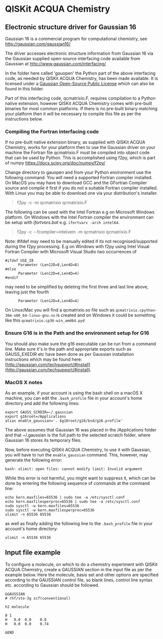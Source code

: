 # QISKit ACQUA Chemistry

## Electronic structure driver for Gaussian 16

Gaussian 16 is a commercial program for computational chemistry, see http://gaussian.com/gaussian16/

The driver accesses electronic structure information from Gaussian 16 via the Gaussian supplied open-source 
interfacing code available from Gaussian at http://www.gaussian.com/interfacing/

In the folder here called 'gauopen' the Python part of the above interfacing code, as needed by QISKit ACQUA Chemistry,
has been made available. It is licensed under a [Gaussian Open-Source Public License](./gauopen/LICENSE.txt) which can
also be found in this folder.

Part of this interfacing code, qcmatrixio.F, requires compilation to a Python native extension, however
QISKit ACQUA Chemistry comes with pre-built binaries for most common platforms. If there is no pre-built binary
matching your platform then it will be necessary to compile this file as per the instructions below.  

### Compiling the Fortran interfacing code

If no pre-built native extension binary, as supplied with QISKit ACQUA Chemistry, works for your platform then
to use the Gaussian driver on your machine the Fortran file qcmatrixio.F must be compiled into object code that can
be used by Python. This is accomplished using f2py, which is part of numpy https://docs.scipy.org/doc/numpy/f2py/

Change directory to gauopen and from your Python environment use the following command. You will need a supported
Fortran compiler installed. On MacOS you may have to download GCC and the GFortran Compiler source and compile it first
if you do not a suitable Fortran compiler installed. With Linux you may be able to download one via your distribution's
installer.

>f2py -c -m qcmatrixio qcmatrixio.F

The following can be used with the Intel Fortran e.g on Microsoft Windows platform. On Windows with the Intel Fortran
compiler the environment can be setup with _ifortvars.bat_ e.g. `ifortvars -arch intel64`. 

>f2py -c --fcompiler=intelvem -m qcmatrixio qcmatrixio.F

Note: #ifdef may need to be manually edited if its not recognised/supported during the f2py processing.
E.g on Windows with f2py using Intel Visual Fortran Compiler with Microsoft Visual Studio two occurrences of 
```
#ifdef USE_I8
      Parameter (Len12D=8,Len4D=8)
#else
      Parameter (Len12D=4,Len4D=4)
#endif
```
may need to be simplified by deleting the first three and last line above, leaving just the fourth
```
      Parameter (Len12D=4,Len4D=4)
```

On Linux/Mac you will find a qcmatrixio.so file such as `qcmatrixio.cpython-36m-x86_64-linux-gnu.so` is created and on 
Windows it could be something like this `qcmatrixio.cp36-win_amd64.pyd`

### Ensure G16 is in the Path and the environment setup for G16

You should also make sure the g16 executable can be run from a command line. Make sure it's in the path and appropriate
exports such as GAUSS_EXEDIR etc have been done as per Gaussian installation instructions which may be found here:
[http://gaussian.com/techsupport/#install](http://gaussian.com/techsupport/#install).


### MacOS X notes

As an example, if your account is using the bash shell on a macOS X machine, you can edit the `.bash_profile` file
in your account's home directory and add the following lines:
```
export GAUSS_SCRDIR=~/.gaussian
export g16root=/Applications
alias enable_gaussian='. $g16root/g16/bsd/g16.profile'
```
The above assumes that Gaussian 16 was placed in the /Applications folder and that ~/.gaussian is the full path to
the selected scratch folder, where Gaussian 16 stores its temporary files. 
 
Now, before executing QISKit ACQUA Chemistry, to use it with Gaussian, you will have to run the `enable_gaussian` command.
This, however, may generate the following error:
```
bash: ulimit: open files: cannot modify limit: Invalid argument
```
While this error is not harmful, you might want to suppress it, which can be done by entering the following sequence
of commands at the command line:
```
echo kern.maxfiles=65536 | sudo tee -a /etc/sysctl.conf
echo kern.maxfilesperproc=65536 | sudo tee -a /etc/sysctl.conf
sudo sysctl -w kern.maxfiles=65536
sudo sysctl -w kern.maxfilesperproc=65536
ulimit -n 65536 65536 
```
as well as finally adding the following line to the `.bash_profile` file in your account's home directory:
```
ulimit -n 65536 65536
```

## Input file example

To configure a molecule, on which to do a chemistry experiment with QISKit ACQUA Chemistry, create a GAUSSIAN section
in the input file as per the example below. Here the molecule, basis set and other options are specified according
to the GAUSSIAN control file, so blank lines, control line syntax etc. according to Gaussian should be followed.
```
&GAUSSIAN
# rhf/sto-3g scf(conventional)

h2 molecule

0 1
H   0.0  0.0    0.0
H   0.0  0.0    0.74

&END
```
